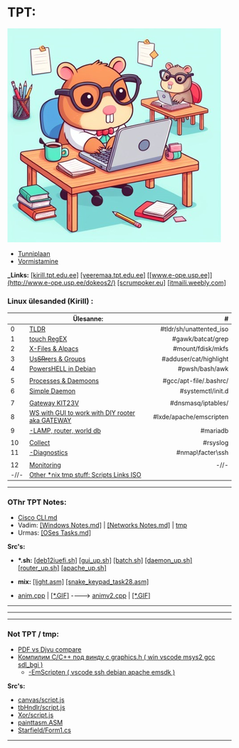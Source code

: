 # TPT:
![](pik4a.jpeg)

- [Tunniplaan](https://tahvel.edu.ee/#/schoolBoard/14)
- [Vormistamine](vormistamine.md)

**_Links:**
[[kirill.tpt.edu.ee]](http://kirill.tpt.edu.ee/)
[[veeremaa.tpt.edu.ee]](http://veeremaa.tpt.edu.ee/)
[[www.e-ope.usp.ee]](http://www.e-ope.usp.ee/dokeos2/) 
[[scrumpoker.eu]](https://scrumpoker.eu/oppeained-2023-2024-2/)
[[itmaili.weebly.com]](https://itmaili.weebly.com/)

### Linux ülesanded (Kirill) :  

|      | Ülesanne:                                                                      |                       \# |
| :--- | ------------------------------------------------------------------------------ | -----------------------: |
| 0    | [TLDR](Nelus_tpt/0_tldr/README.md)                                             | \#tldr/sh/unattented_iso |
| 1    | [touch RegEX](Nelus_tpt/1_regex/README.md)                                     |       \#gawk/batcat/grep |
| 2    | [X-Files & Alpacs](Nelus_tpt/2_files/README.md)                                |       \#mount/fdisk/mkfs |
| 3    | [Us~~SRr~~ers & Groups](Nelus_tpt/3_users/README.md)                           |  \#adduser/cat/highlight |
| 4    | [PowersHELL in Debian](Nelus_tpt/4_pwsh/README.md)                             |          \#pwsh/bash/awk |
|      |                                                                                |                          |
| 5    | [Processes & Daemoons](Nelus_tpt/5_proc/README.md)                             |  \#gcc/apt-file/.bashrc/ |
| 6    | [Simple Daemon](Nelus_tpt/6_daemon/README.md)                                  |       \#systemctl/init.d |
|      |                                                                                |                          |
| 7    | [Gateway KIT23V](Nelus_tpt/7_gateway/README.md)                                |      \#dnsmasq/iptables/ |
| 8    | [WS with GUI to work with DIY rooter aka GATEWAY](Nelus_tpt/8_WSGUI/README.md) | \#lxde/apache/emscripten |
| 9    | [-LAMP, router, world db](Nelus_tpt/9_lamp/README.md)                          |                \#mariadb |
|      |                                                                                |                          |
| 10   | [Collect](Nelus_tpt/10_collect/README.md)                                      |                \#rsyslog |
| 11   | [-Diagnostics](Nelus_tpt/11_diagnostics/README.md)                             |        \#nmap\facter\ssh |
|      |                                                                                |                          |
| 12   | [Monitoring](Nelus_tpt/12_monitoring/README.md)                                |                     -//- |
| -//- | [Other *nix tmp stuff: Scripts Links ISO ](Nelus_tpt/_rsrc/README.md)          |                          |

***

### OThr TPT Notes:
- [Cisco CLI.md](CCNA_tpt/README.md)
- Vadim:
[[Windows Notes.md]](Veeremaa_tpt/win_notes.md) |
[[Networks Notes.md]](Veeremaa_tpt/netw_notes.md) |
[tmp](Veeremaa_tpt/tmp.md)
- Urmas: [[OSes Tasks.md]](Krusell_tpt/README.md)  



**Src's:**

- **\*.sh:**
[[deb12iuefi.sh]](Nelus_tpt/0_tldr/_rsrc/deb12iuefi.sh)
[[gui_up.sh]](Nelus_tpt/8_WSGUI/_answ/gui_up.sh)
[[batch.sh]](Nelus_tpt/4_pwsh/_rsrc/batch.sh)
[[daemon_up.sh]](Nelus_tpt/6_daemon/_rsrc/daemon_up.sh)
[[router_up.sh]](Nelus_tpt/7_gateway/_rsrc/router_up.sh)
[[apache_up.sh]](Nelus_tpt/8_WSGUI/_answ/apache_up.sh)


- **mix:**
[[light.asm]](Krusell_tpt/_rsrc/light.asm)
[[snake_keypad_task28.asm]](Krusell_tpt/_rsrc/snake_keypad_task28.asm)
- [anim.cpp](Krusell_tpt/_rsrc/main.cpp) | [[*.GIF]](Krusell_tpt/_rsrc/main.gif)  ---->
[animv2.cpp](Krusell_tpt/_rsrc/main_03032024.cpp)  | [[*.GIF]](Krusell_tpt/_rsrc/main_03032024.gif)  

***
***
***

### Not TPT / tmp:


- [PDF vs Djvu compare](othr/PdfToDjvu/README.md)
- [Компилим C/C++ под винду с graphics.h ( win vscode msys2 gcc sdl_bgi )](othr/winc/1_MSYS.md)
  - [-EmScripten ( vscode ssh debian apache emsdk )](othr/winc/2_emscripten.md)

**Src's:**
- [canvas/script.js](othr/src/canvas/script.js)
- [tbHndlr/script.js](othr/src/tbHndlr/script.js)
- [Xor/script.js](othr/src/Xor/script.js)
- [painttasm.ASM](othr/src/painttasm.ASM)
- [Starfield/Form1.cs](othr/src/Starfield_example/Starfield/Form1.cs)


***



